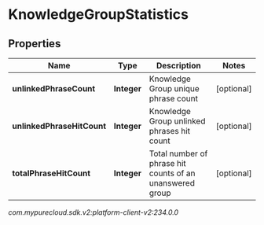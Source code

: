 # KnowledgeGroupStatistics


## Properties

| Name | Type | Description | Notes |
| ------------ | ------------- | ------------- | ------------- |
| **unlinkedPhraseCount** | **Integer** | Knowledge Group unique phrase count |  [optional] |
| **unlinkedPhraseHitCount** | **Integer** | Knowledge Group unlinked phrases hit count |  [optional] |
| **totalPhraseHitCount** | **Integer** | Total number of phrase hit counts of an unanswered group |  [optional] |




_com.mypurecloud.sdk.v2:platform-client-v2:234.0.0_
